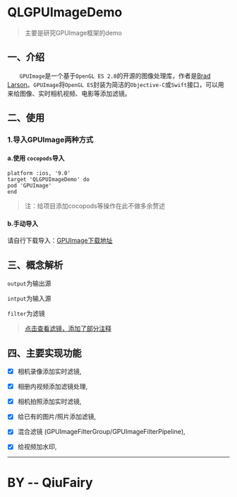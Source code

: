 # QLGPUImageDemo

> 主要是研究GPUImage框架的demo

## 一、介绍
&nbsp;&nbsp;&nbsp;&nbsp;&nbsp;&nbsp;&nbsp;` GPUImage `是一个基于` OpenGL ES 2.0 `的开源的图像处理库，作者是[Brad Larson](https://link.jianshu.com/?t=https://github.com/BradLarson)。` GPUImage `将` OpenGL ES `封装为简洁的` Objective-C `或` Swift `接口，可以用来给图像、实时相机视频、电影等添加滤镜。

## 二、使用
### 1.导入GPUImage两种方式
#### a.使用 ` cocopods `导入
```
platform :ios, '9.0'
target 'QLGPUImageDemo' do
pod 'GPUImage'
end
```
>注：给项目添加cocopods等操作在此不做多余赘述

#### b.手动导入
请自行下载导入：[GPUImage下载地址](https://github.com/BradLarson/GPUImage)

## 三、概念解析

` output `为输出源

` intput `为输入源

` filter `为滤镜
 
> [点击查看滤镜，添加了部分注释](https://github.com/qiufairy/QLGPUImageDemo/blob/master/GPUImageFilter.md) 

## 四、主要实现功能

- [x] 相机录像添加实时滤镜,
- [x] 相册内视频添加滤镜处理,
- [x] 相机拍照添加实时滤镜,
- [x] 给已有的图片/照片添加滤镜,
- [x] 混合滤镜 (GPUImageFilterGroup/GPUImageFilterPipeline),
- [x] 给视频加水印,



----
# BY -- QiuFairy